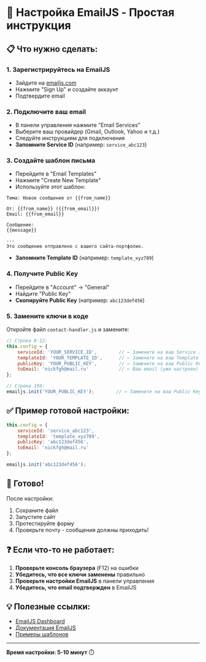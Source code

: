 # 🔑 Настройка EmailJS - Простая инструкция

## 📋 Что нужно сделать:

### 1. Зарегистрируйтесь на EmailJS
- Зайдите на [emailjs.com](https://emailjs.com)
- Нажмите "Sign Up" и создайте аккаунт
- Подтвердите email

### 2. Подключите ваш email
- В панели управления нажмите "Email Services"
- Выберите ваш провайдер (Gmail, Outlook, Yahoo и т.д.)
- Следуйте инструкциям для подключения
- **Запомните Service ID** (например: `service_abc123`)

### 3. Создайте шаблон письма
- Перейдите в "Email Templates"
- Нажмите "Create New Template"
- Используйте этот шаблон:

```
Тема: Новое сообщение от {{from_name}}

От: {{from_name}} ({{from_email}})
Email: {{from_email}}

Сообщение:
{{message}}

---
Это сообщение отправлено с вашего сайта-портфолио.
```

- **Запомните Template ID** (например: `template_xyz789`)

### 4. Получите Public Key
- Перейдите в "Account" → "General"
- Найдите "Public Key"
- **Скопируйте Public Key** (например: `abc123def456`)

### 5. Замените ключи в коде

Откройте файл `contact-handler.js` и замените:

```javascript
// Строка 8-12:
this.config = {
    serviceId: 'YOUR_SERVICE_ID',        // ← Замените на ваш Service ID
    templateId: 'YOUR_TEMPLATE_ID',      // ← Замените на ваш Template ID  
    publicKey: 'YOUR_PUBLIC_KEY',        // ← Замените на ваш Public Key
    toEmail: 'nickfgh@mail.ru'           // ← Ваш email (уже настроен)
};

// Строка 194:
emailjs.init('YOUR_PUBLIC_KEY');        // ← Замените на ваш Public Key
```

## ✅ Пример готовой настройки:

```javascript
this.config = {
    serviceId: 'service_abc123',
    templateId: 'template_xyz789', 
    publicKey: 'abc123def456',
    toEmail: 'nickfgh@mail.ru'
};

emailjs.init('abc123def456');
```

## 🚀 Готово!

После настройки:
1. Сохраните файл
2. Запустите сайт
3. Протестируйте форму
4. Проверьте почту - сообщения должны приходить!

## ❓ Если что-то не работает:

1. **Проверьте консоль браузера** (F12) на ошибки
2. **Убедитесь, что все ключи заменены** правильно
3. **Проверьте настройки EmailJS** в панели управления
4. **Убедитесь, что email подтвержден** в EmailJS

## 💡 Полезные ссылки:

- [EmailJS Dashboard](https://dashboard.emailjs.com)
- [Документация EmailJS](https://www.emailjs.com/docs/)
- [Примеры шаблонов](https://www.emailjs.com/docs/templates/)

---
**Время настройки: 5-10 минут** ⏱️

